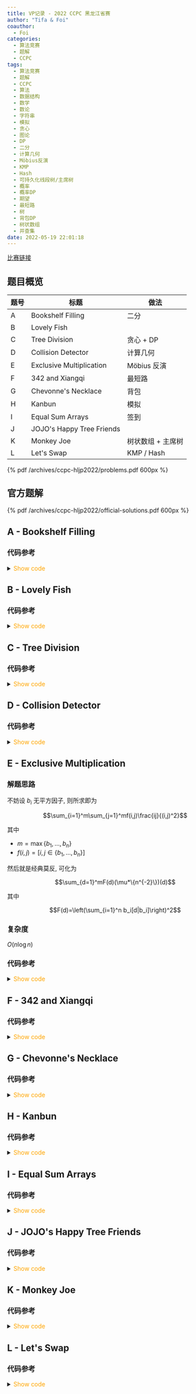 ```yaml
---
title: VP记录 - 2022 CCPC 黑龙江省赛
author: "Tifa & Foi"
coauthor:
  - Foi
categories:
  - 算法竞赛
  - 题解
  - CCPC
tags:
  - 算法竞赛
  - 题解
  - CCPC
  - 算法
  - 数据结构
  - 数学
  - 数论
  - 字符串
  - 模拟
  - 贪心
  - 图论
  - DP
  - 二分
  - 计算几何
  - Möbius反演
  - KMP
  - Hash
  - 可持久化线段树/主席树
  - 概率
  - 概率DP
  - 期望
  - 最短路
  - 树
  - 背包DP
  - 树状数组
  - 并查集
date: 2022-05-19 22:01:18
---
```


[比赛链接](https://codeforces.com/gym/103688)

<!-- more -->

## 题目概览

| 题号 | 标题                      | 做法              |
| ---- | ------------------------- | ----------------- |
| A    | Bookshelf Filling         | 二分              |
| B    | Lovely Fish               |                   |
| C    | Tree Division             | 贪心 + DP         |
| D    | Collision Detector        | 计算几何          |
| E    | Exclusive Multiplication  | Möbius 反演       |
| F    | 342 and Xiangqi           | 最短路            |
| G    | Chevonne's Necklace       | 背包              |
| H    | Kanbun                    | 模拟              |
| I    | Equal Sum Arrays          | 签到              |
| J    | JOJO's Happy Tree Friends |                   |
| K    | Monkey Joe                | 树状数组 + 主席树 |
| L    | Let's Swap                | KMP / Hash        |

{% pdf /archives/ccpc-hljp2022/problems.pdf 600px %}

## 官方题解

{% pdf /archives/ccpc-hljp2022/official-solutions.pdf 600px %}

## A - Bookshelf Filling

### 代码参考

<details>
<summary><font color='orange'>Show code</font></summary>

{% include_code lang:cpp ccpc-hljp2022/A.cpp %}

</details>

## B - Lovely Fish

### 代码参考

<details>
<summary><font color='orange'>Show code</font></summary>

{% include_code lang:cpp ccpc-hljp2022/B.cpp %}

</details>

## C - Tree Division

### 代码参考

<details>
<summary><font color='orange'>Show code</font></summary>

{% include_code lang:cpp ccpc-hljp2022/C.cpp %}

</details>

## D - Collision Detector

### 代码参考

<details>
<summary><font color='orange'>Show code</font></summary>

{% include_code lang:cpp ccpc-hljp2022/D.cpp %}

</details>

## E - Exclusive Multiplication

### 解题思路

不妨设 $b_i$ 无平方因子, 则所求即为

$$\sum_{i=1}^m\sum_{j=1}^mf(i,j)\frac{ij}{(i,j)^2}$$

其中

- $m=\max\{b_1,...,b_n\}$
- $f(i,j)=[i,j\in \{b_1,...,b_n\}]$

然后就是经典莫反, 可化为

$$\sum_{d=1}^mF(d)(\mu*\{n^{-2}\})(d)$$

其中

$$F(d)=\left(\sum_{i=1}^n b_i[d|b_i]\right)^2$$

### 复杂度

$O(n\log n)$

### 代码参考

<details>
<summary><font color='orange'>Show code</font></summary>

{% include_code lang:cpp ccpc-hljp2022/E.cpp %}

</details>

## F - 342 and Xiangqi

### 代码参考

<details>
<summary><font color='orange'>Show code</font></summary>

{% include_code lang:cpp ccpc-hljp2022/F.cpp %}

</details>

## G - Chevonne's Necklace

### 代码参考

<details>
<summary><font color='orange'>Show code</font></summary>

{% include_code lang:cpp ccpc-hljp2022/G.cpp %}

</details>

## H - Kanbun

### 代码参考

<details>
<summary><font color='orange'>Show code</font></summary>

{% include_code lang:cpp ccpc-hljp2022/H.cpp %}

</details>

## I - Equal Sum Arrays

### 代码参考

<details>
<summary><font color='orange'>Show code</font></summary>

{% include_code lang:cpp ccpc-hljp2022/I.cpp %}

</details>

## J - JOJO's Happy Tree Friends

### 代码参考

<details>
<summary><font color='orange'>Show code</font></summary>

{% include_code lang:cpp ccpc-hljp2022/J.cpp %}

</details>

## K - Monkey Joe

### 代码参考

<details>
<summary><font color='orange'>Show code</font></summary>

{% include_code lang:cpp ccpc-hljp2022/K.cpp %}

</details>

## L - Let's Swap

### 代码参考

<details>
<summary><font color='orange'>Show code</font></summary>

{% include_code lang:cpp ccpc-hljp2022/L.cpp %}

</details>

